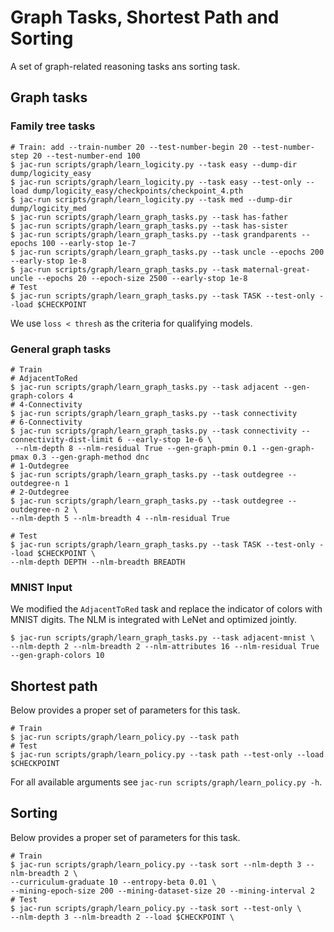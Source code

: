 # Graph Tasks, Shortest Path and Sorting

A set of graph-related reasoning tasks ans sorting task.

## Graph tasks

### Family tree tasks
``` shell
# Train: add --train-number 20 --test-number-begin 20 --test-number-step 20 --test-number-end 100
$ jac-run scripts/graph/learn_logicity.py --task easy --dump-dir dump/logicity_easy
$ jac-run scripts/graph/learn_logicity.py --task easy --test-only --load dump/logicity_easy/checkpoints/checkpoint_4.pth
$ jac-run scripts/graph/learn_logicity.py --task med --dump-dir dump/logicity_med
$ jac-run scripts/graph/learn_graph_tasks.py --task has-father
$ jac-run scripts/graph/learn_graph_tasks.py --task has-sister
$ jac-run scripts/graph/learn_graph_tasks.py --task grandparents --epochs 100 --early-stop 1e-7
$ jac-run scripts/graph/learn_graph_tasks.py --task uncle --epochs 200 --early-stop 1e-8
$ jac-run scripts/graph/learn_graph_tasks.py --task maternal-great-uncle --epochs 20 --epoch-size 2500 --early-stop 1e-8
# Test
$ jac-run scripts/graph/learn_graph_tasks.py --task TASK --test-only --load $CHECKPOINT
```
We use `loss < thresh` as the criteria for qualifying models.

### General graph tasks
``` shell
# Train
# AdjacentToRed
$ jac-run scripts/graph/learn_graph_tasks.py --task adjacent --gen-graph-colors 4
# 4-Connectivity
$ jac-run scripts/graph/learn_graph_tasks.py --task connectivity
# 6-Connectivity
$ jac-run scripts/graph/learn_graph_tasks.py --task connectivity --connectivity-dist-limit 6 --early-stop 1e-6 \
 --nlm-depth 8 --nlm-residual True --gen-graph-pmin 0.1 --gen-graph-pmax 0.3 --gen-graph-method dnc
# 1-Outdegree
$ jac-run scripts/graph/learn_graph_tasks.py --task outdegree --outdegree-n 1
# 2-Outdegree
$ jac-run scripts/graph/learn_graph_tasks.py --task outdegree --outdegree-n 2 \
--nlm-depth 5 --nlm-breadth 4 --nlm-residual True

# Test
$ jac-run scripts/graph/learn_graph_tasks.py --task TASK --test-only --load $CHECKPOINT \
--nlm-depth DEPTH --nlm-breadth BREADTH
```

### MNIST Input
We modified the `AdjacentToRed` task and replace the indicator of colors with MNIST digits. The NLM is integrated with LeNet and optimized jointly.

``` shell
$ jac-run scripts/graph/learn_graph_tasks.py --task adjacent-mnist \
--nlm-depth 2 --nlm-breadth 2 --nlm-attributes 16 --nlm-residual True --gen-graph-colors 10
```

## Shortest path

Below provides a proper set of parameters for this task.
``` shell
# Train
$ jac-run scripts/graph/learn_policy.py --task path
# Test
$ jac-run scripts/graph/learn_policy.py --task path --test-only --load $CHECKPOINT
```
For all available arguments see `jac-run scripts/graph/learn_policy.py -h`.

## Sorting

Below provides a proper set of parameters for this task.
``` shell
# Train
$ jac-run scripts/graph/learn_policy.py --task sort --nlm-depth 3 --nlm-breadth 2 \
--curriculum-graduate 10 --entropy-beta 0.01 \
--mining-epoch-size 200 --mining-dataset-size 20 --mining-interval 2
# Test
$ jac-run scripts/graph/learn_policy.py --task sort --test-only \
--nlm-depth 3 --nlm-breadth 2 --load $CHECKPOINT \
```
